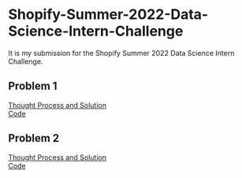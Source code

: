 # Shopify-Summer-2022-Data-Science-Intern-Challenge

It is my submission for the Shopify Summer 2022 Data Science Intern Challenge.

## Problem 1

<a href="https://github.com/jaypatel-31/Shopify-Summer-2022-Data-Science-Intern-Challenge/blob/main/Problem%20%26%20Solution.pdf">Thought Process and Solution</a>  
<a href="https://github.com/jaypatel-31/Shopify-Summer-2022-Data-Science-Intern-Challenge/blob/main/Summer%202022%20Data%20Science%20Intern%20Challenge.ipynb">Code</a>  

## Problem 2

<a href="https://github.com/jaypatel-31/Shopify-Summer-2022-Data-Science-Intern-Challenge/blob/main/Problem%20%26%20Solution.pdf">Thought Process and Solution</a>  
<a href="https://github.com/jaypatel-31/Shopify-Summer-2022-Data-Science-Intern-Challenge/blob/main/Problem%20%26%20Solution.pdf">Code</a>

